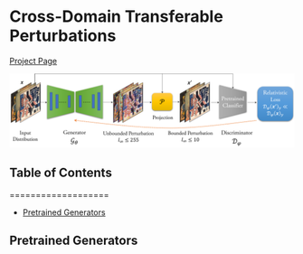 # Cross-Domain Transferable Perturbations 
[Project Page](https://muzammal-naseer.github.io/Cross-domain-perturbations/)

![Learning Algo](/assets/cross_distribution.png)

## Table of Contents
===================

<!--ts-->
   * [Pretrained Generators](#pretrained_gen)  
<!--te-->

## Pretrained Generators
